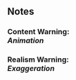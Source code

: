 ## Notes

### Content Warning:<br /><em>Animation</em>

### Realism Warning:<br /><em>Exaggeration</em>
